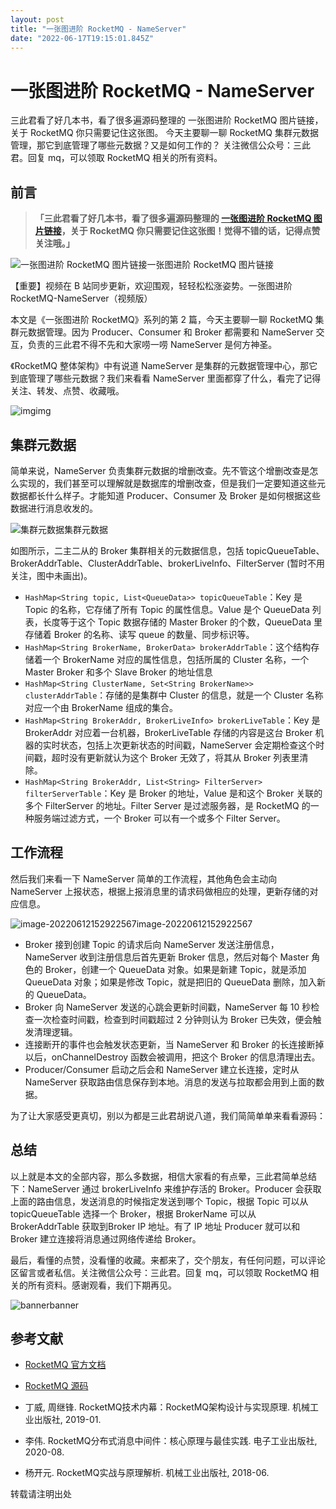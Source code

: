 ```yaml
---
layout: post
title: "一张图进阶 RocketMQ - NameServer"
date: "2022-06-17T19:15:01.845Z"
---
```

一张图进阶 RocketMQ - NameServer
===========================

三此君看了好几本书，看了很多遍源码整理的 一张图进阶 RocketMQ 图片链接，关于 RocketMQ 你只需要记住这张图。 今天主要聊一聊 RocketMQ 集群元数据管理，那它到底管理了哪些元数据？又是如何工作的？ 关注微信公众号：三此君。回复 mq，可以领取 RocketMQ 相关的所有资料。

前言
--

> **「三此君看了好几本书，看了很多遍源码整理的 [一张图进阶 RocketMQ 图片链接](https://cdn.jsdelivr.net/gh/sancijun/images/pics/20220508151240.jpeg)，关于 RocketMQ 你只需要记住这张图！觉得不错的话，记得点赞关注哦。」**

![一张图进阶 RocketMQ 图片链接](https://cdn.jsdelivr.net/gh/sancijun/images/pics/20220508151240.jpeg)一张图进阶 RocketMQ 图片链接

【重要】视频在 B 站同步更新，欢迎围观，轻轻松松涨姿势。一张图进阶 RocketMQ-NameServer（视频版）

本文是《一张图进阶 RocketMQ》系列的第 2 篇，今天主要聊一聊 RocketMQ 集群元数据管理。因为 Producer、Consumer 和 Broker 都需要和 NameServer 交互，负责的三此君不得不先和大家唠一唠 NameServer 是何方神圣。

《RocketMQ 整体架构》中有说道 NameServer 是集群的元数据管理中心，那它到底管理了哪些元数据？我们来看看 NameServer 里面都穿了什么，看完了记得关注、转发、点赞、收藏哦。

![img](https://cdn.jsdelivr.net/gh/sancijun/images/pics/imgs20220502164522.png)img

集群元数据
-----

简单来说，NameServer 负责集群元数据的增删改查。先不管这个增删改查是怎么实现的，我们甚至可以理解就是数据库的增删改查，但是我们一定要知道这些元数据都长什么样子。才能知道 Producer、Consumer 及 Broker 是如何根据这些数据进行消息收发的。

![集群元数据](https://cdn.jsdelivr.net/gh/sancijun/images/pics/20220508132241.png)集群元数据

如图所示，二主二从的 Broker 集群相关的元数据信息，包括 topicQueueTable、BrokerAddrTable、ClusterAddrTable、brokerLiveInfo、FilterServer (暂时不用关注，图中未画出)。

*   `HashMap<String topic, List<QueueData>> topicQueueTable`：Key 是 Topic 的名称，它存储了所有 Topic 的属性信息。Value 是个 QueueData 列表，长度等于这个 Topic 数据存储的 Master Broker 的个数，QueueData 里存储着 Broker 的名称、读写 queue 的数量、同步标识等。
*   `HashMap<String BrokerName, BrokerData> brokerAddrTable`：这个结构存储着一个 BrokerName 对应的属性信息，包括所属的 Cluster 名称，一个 Master Broker 和多个 Slave Broker 的地址信息
*   `HashMap<String ClusterName, Set<String BrokerName>> clusterAddrTable`：存储的是集群中 Cluster 的信息，就是一个 Cluster 名称对应一个由 BrokerName 组成的集合。
*   `HashMap<String BrokerAddr, BrokerLiveInfo> brokerLiveTable`：Key 是 BrokerAddr 对应着一台机器，BrokerLiveTable 存储的内容是这台 Broker 机器的实时状态，包括上次更新状态的时间戳，NameServer 会定期检查这个时间戳，超时没有更新就认为这个 Broker 无效了，将其从 Broker 列表里清除。
*   `HashMap<String BrokerAddr, List<String> FilterServer> filterServerTable`：Key 是 Broker 的地址，Value 是和这个 Broker 关联的多个 FilterServer 的地址。Filter Server 是过滤服务器，是 RocketMQ 的一种服务端过滤方式，一个 Broker 可以有一个或多个 Filter Server。

工作流程
----

然后我们来看一下 NameServer 简单的工作流程，其他角色会主动向 NameServer 上报状态，根据上报消息里的请求码做相应的处理，更新存储的对应信息。

![image-20220612152922567](https://cdn.jsdelivr.net/gh/sancijun/images/pics/image-20220612152922567.png)image-20220612152922567

*   Broker 接到创建 Topic 的请求后向 NameServer 发送注册信息，NameServer 收到注册信息后首先更新 Broker 信息，然后对每个 Master 角色的 Broker，创建一个 QueueData 对象。如果是新建 Topic，就是添加 QueueData 对象；如果是修改 Topic，就是把旧的 QueueData 删除，加入新的 QueueData。
*   Broker 向 NameServer 发送的心跳会更新时间戳，NameServer 每 10 秒检查一次检查时间戳，检查到时间戳超过 2 分钟则认为 Broker 已失效，便会触发清理逻辑。
*   连接断开的事件也会触发状态更新，当 NameServer 和 Broker 的长连接断掉以后，onChannelDestroy 函数会被调用，把这个 Broker 的信息清理出去。
*   Producer/Consumer 启动之后会和 NameServer 建立长连接，定时从 NameServer 获取路由信息保存到本地。消息的发送与拉取都会用到上面的数据。

为了让大家感受更真切，别以为都是三此君胡说八道，我们简简单单来看看源码：

总结
--

以上就是本文的全部内容，那么多数据，相信大家看的有点晕，三此君简单总结下：NameServer 通过 brokerLiveInfo 来维护存活的 Broker。Producer 会获取上面的路由信息，发送消息的时候指定发送到哪个 Topic，根据 Topic 可以从 topicQueueTable 选择一个 Broker，根据 BrokerName 可以从 BrokerAddrTable 获取到Broker IP 地址。有了 IP 地址 Producer 就可以和 Broker 建立连接将消息通过网络传递给 Broker。

最后，看懂的点赞，没看懂的收藏。来都来了，交个朋友，有任何问题，可以评论区留言或者私信。关注微信公众号：三此君。回复 mq，可以领取 RocketMQ 相关的所有资料。感谢观看，我们下期再见。

![banner](https://cdn.jsdelivr.net/gh/sancijun/images/pics/qrcode_banner.webp)banner

参考文献
----

*   [RocketMQ 官方文档](https://github.com/apache/rocketmq/tree/master/docs/cn)
    
*   [RocketMQ 源码](https://github.com/apache/rocketmq/tree/master)
    
*   丁威, 周继锋. RocketMQ技术内幕：RocketMQ架构设计与实现原理. 机械工业出版社, 2019-01.
    
*   李伟. RocketMQ分布式消息中间件：核心原理与最佳实践. 电子工业出版社, 2020-08.
    
*   杨开元. RocketMQ实战与原理解析. 机械工业出版社, 2018-06.
    

转载请注明出处